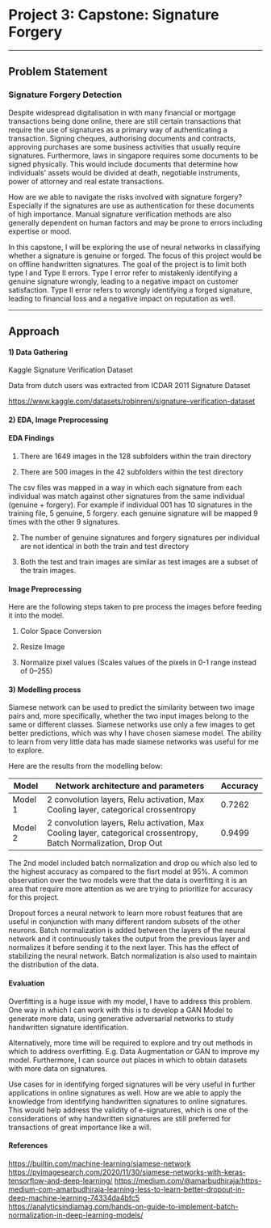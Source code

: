 # Project 3: Capstone: Signature Forgery 
---


## Problem Statement 

### Signature Forgery Detection

Despite widespread digitalisation in with many financial or mortgage transactions being done online, there are still certain transactions that require the use of signatures as a primary way of authenticating a transaction. Signing cheques, authorising documents and contracts, approving purchases are some business activities that usually require signatures. Furthermore, laws in singapore requires some documents to be signed physically. This would include documents that determine how individuals' assets would be divided at death, negotiable instruments, power of attorney and real estate transactions. 


How are we able to navigate the risks involved with signature forgery? Especially if the signatures are use as authentication for these documents of high importance. Manual signature verification methods are also generally dependent on human factors and may be prone to errors including expertise or mood. 


In this capstone, I will be exploring the use of neural networks in classifying whether a signature is genuine or forged. The focus of this project would be on offline handwritten signatures. The goal of the project is to limit both type I and Type II errors. Type I error refer to mistakenly identifying a genuine signature wrongly, leading to a negative impact on customer satisfaction. Type II error refers to wrongly identifying a forged signature, leading to financial loss and a negative impact on reputation as well. 

---

## Approach 

#### 1) Data Gathering 

Kaggle Signature Verification Dataset

Data from dutch users was extracted from ICDAR 2011 Signature Dataset 

https://www.kaggle.com/datasets/robinreni/signature-verification-dataset


#### 2) EDA, Image Preprocessing

#### EDA Findings 
1) There are 1649 images in the 128 subfolders within the train directory

2) There are 500 images in the 42 subfolders within the test directory

The csv files was mapped in a way in which each signature from each individual was match against other signatures from the same individual (genuine + forgery). For example if individual 001 has 10 signatures in the training file, 5 genuine, 5 forgery. each genuine signature will be mapped 9 times with the other 9 signatures.

2) The number of genuine signatures and forgery signatures per individual are not identical in both the train and test directory

3) Both the test and train images are similar as test images are a subset of the train images. 

#### Image Preprocessing 

Here are the following steps taken to pre process the images before feeding it into the model. 

1) Color Space Conversion

2) Resize Image 

3) Normalize pixel values (Scales values of the pixels in 0-1 range instead of 0–255) 

#### 3) Modelling process 

Siamese network can be used to predict the similarity between two image pairs and, more specifically, whether the two input images belong to the same or different classes. Siamese networks use only a few images to get better predictions, which was why I have chosen siamese model.  The ability to learn from very little data has made siamese networks was useful for me to explore. 


Here are the results from the modelling below:


| Model   | Network architecture and parameters                                                                               | Accuracy  |
|---------|-------------------------------------------------------------------------------------------------------------------|-----------|
| Model 1 | 2 convolution layers, Relu activation, Max Cooling layer, categorical crossentropy                                | 0.7262    |
| Model 2 | 2 convolution layers, Relu activation, Max Cooling layer, categorical crossentropy, Batch Normalization, Drop Out | 0.9499    |


 The 2nd model included batch normalization and drop ou which also led to the highest accuracy as compared to the fisrt model at 95%. A common observation over the two models were that the data is overfitting it is an area that require more attention as we are trying to prioritize for accuracy for this project. 
 
 
 Dropout forces a neural network to learn more robust features that are useful in conjunction with many different random subsets of the other neurons. 
Batch normalization is added between the layers of the neural network and it continuously takes the output from the previous layer and normalizes it before sending it to the next layer. This has the effect of stabilizing the neural network. Batch normalization is also used to maintain the distribution of the data.


#### Evaluation 

Overfitting is a huge issue with my model, I have to address this problem. One way in which I can work with this is to develop a GAN Model to generate more data, using generative adversarial networks to study handwritten signature identification.

Alternatively, more time will be required to explore and try out methods in which to address overfitting. E.g. Data Augmentation or GAN to improve my model. Furthermore, I can source out places in which to obtain datasets with more data on signatures.


Use cases for in identifying forged signatures will be very useful in further applications in online signatures as well. How are we able to apply the knowledge from identifying handwritten signatures to online signatures. This would help address the validity of e-signatures, which is one of the considerations of why handwritten signatures are still preferred for transactions of great importance like a will.



#### References 

https://builtin.com/machine-learning/siamese-network
https://pyimagesearch.com/2020/11/30/siamese-networks-with-keras-tensorflow-and-deep-learning/
https://medium.com/@amarbudhiraja/https-medium-com-amarbudhiraja-learning-less-to-learn-better-dropout-in-deep-machine-learning-74334da4bfc5
https://analyticsindiamag.com/hands-on-guide-to-implement-batch-normalization-in-deep-learning-models/
